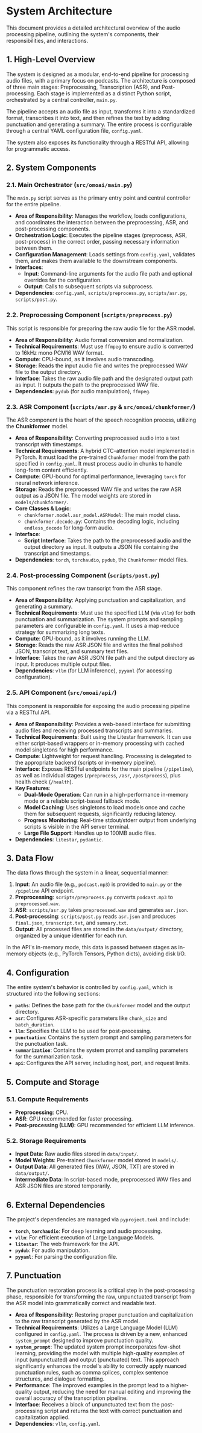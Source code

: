 # System Architecture

This document provides a detailed architectural overview of the audio processing pipeline, outlining the system's components, their responsibilities, and interactions.

## 1. High-Level Overview

The system is designed as a modular, end-to-end pipeline for processing audio files, with a primary focus on podcasts. The architecture is composed of three main stages: Preprocessing, Transcription (ASR), and Post-processing. Each stage is implemented as a distinct Python script, orchestrated by a central controller, `main.py`.

The pipeline accepts an audio file as input, transforms it into a standardized format, transcribes it into text, and then refines the text by adding punctuation and generating a summary. The entire process is configurable through a central YAML configuration file, `config.yaml`.

The system also exposes its functionality through a RESTful API, allowing for programmatic access.

## 2. System Components

### 2.1. Main Orchestrator (`src/omoai/main.py`)

The `main.py` script serves as the primary entry point and central controller for the entire pipeline.

- **Area of Responsibility**: Manages the workflow, loads configurations, and coordinates the interaction between the preprocessing, ASR, and post-processing components.
- **Orchestration Logic**: Executes the pipeline stages (preprocess, ASR, post-process) in the correct order, passing necessary information between them.
- **Configuration Management**: Loads settings from `config.yaml`, validates them, and makes them available to the downstream components.
- **Interfaces**:
  - **Input**: Command-line arguments for the audio file path and optional overrides for the configuration.
  - **Output**: Calls to subsequent scripts via subprocess.
- **Dependencies**: `config.yaml`, `scripts/preprocess.py`, `scripts/asr.py`, `scripts/post.py`.

### 2.2. Preprocessing Component (`scripts/preprocess.py`)

This script is responsible for preparing the raw audio file for the ASR model.

- **Area of Responsibility**: Audio format conversion and normalization.
- **Technical Requirements**: Must use `ffmpeg` to ensure audio is converted to 16kHz mono PCM16 WAV format.
- **Compute**: CPU-bound, as it involves audio transcoding.
- **Storage**: Reads the input audio file and writes the preprocessed WAV file to the output directory.
- **Interface**: Takes the raw audio file path and the designated output path as input. It outputs the path to the preprocessed WAV file.
- **Dependencies**: `pydub` (for audio manipulation), `ffmpeg`.

### 2.3. ASR Component (`scripts/asr.py` & `src/omoai/chunkformer/`)

The ASR component is the heart of the speech recognition process, utilizing the **Chunkformer** model.

- **Area of Responsibility**: Converting preprocessed audio into a text transcript with timestamps.
- **Technical Requirements**: A hybrid CTC-attention model implemented in PyTorch. It must load the pre-trained `Chunkformer` model from the path specified in `config.yaml`. It must process audio in chunks to handle long-form content efficiently.
- **Compute**: GPU-bound for optimal performance, leveraging `torch` for neural network inference.
- **Storage**: Reads the preprocessed WAV file and writes the raw ASR output as a JSON file. The model weights are stored in `models/chunkformer/`.
- **Core Classes & Logic**:
  - `chunkformer.model.asr_model.ASRModel`: The main model class.
  - `chunkformer.decode.py`: Contains the decoding logic, including `endless_decode` for long-form audio.
- **Interface**:
  - **Script Interface**: Takes the path to the preprocessed audio and the output directory as input. It outputs a JSON file containing the transcript and timestamps.
- **Dependencies**: `torch`, `torchaudio`, `pydub`, the `Chunkformer` model files.

### 2.4. Post-processing Component (`scripts/post.py`)

This component refines the raw transcript from the ASR stage.

- **Area of Responsibility**: Applying punctuation and capitalization, and generating a summary.
- **Technical Requirements**: Must use the specified LLM (via `vllm`) for both punctuation and summarization. The system prompts and sampling parameters are configurable in `config.yaml`. It uses a map-reduce strategy for summarizing long texts.
- **Compute**: GPU-bound, as it involves running the LLM.
- **Storage**: Reads the raw ASR JSON file and writes the final polished JSON, transcript text, and summary text files.
- **Interface**: Takes the raw ASR JSON file path and the output directory as input. It produces multiple output files.
- **Dependencies**: `vllm` (for LLM inference), `pyyaml` (for accessing configuration).

### 2.5. API Component (`src/omoai/api/`)

This component is responsible for exposing the audio processing pipeline via a RESTful API.

- **Area of Responsibility**: Provides a web-based interface for submitting audio files and receiving processed transcripts and summaries.
- **Technical Requirements**: Built using the Litestar framework. It can use either script-based wrappers or in-memory processing with cached model singletons for high performance.
- **Compute**: Lightweight for request handling. Processing is delegated to the appropriate backend (scripts or in-memory pipeline).
- **Interface**: Exposes RESTful endpoints for the main pipeline (`/pipeline`), as well as individual stages (`/preprocess`, `/asr`, `/postprocess`), plus health check (`/health`).
- **Key Features**:
  - **Dual-Mode Operation**: Can run in a high-performance in-memory mode or a reliable script-based fallback mode.
  - **Model Caching**: Uses singletons to load models once and cache them for subsequent requests, significantly reducing latency.
  - **Progress Monitoring**: Real-time stdout/stderr output from underlying scripts is visible in the API server terminal.
  - **Large File Support**: Handles up to 100MB audio files.
- **Dependencies**: `litestar`, `pydantic`.

## 3. Data Flow

The data flows through the system in a linear, sequential manner:

1.  **Input**: An audio file (e.g., `podcast.mp3`) is provided to `main.py` or the `/pipeline` API endpoint.
2.  **Preprocessing**: `scripts/preprocess.py` converts `podcast.mp3` to `preprocessed.wav`.
3.  **ASR**: `scripts/asr.py` takes `preprocessed.wav` and generates `asr.json`.
4.  **Post-processing**: `scripts/post.py` reads `asr.json` and produces `final.json`, `transcript.txt`, and `summary.txt`.
5.  **Output**: All processed files are stored in the `data/output/` directory, organized by a unique identifier for each run.

In the API's in-memory mode, this data is passed between stages as in-memory objects (e.g., PyTorch Tensors, Python dicts), avoiding disk I/O.

## 4. Configuration

The entire system's behavior is controlled by `config.yaml`, which is structured into the following sections:

- **`paths`**: Defines the base path for the `Chunkformer` model and the output directory.
- **`asr`**: Configures ASR-specific parameters like `chunk_size` and `batch_duration`.
- **`llm`**: Specifies the LLM to be used for post-processing.
- **`punctuation`**: Contains the system prompt and sampling parameters for the punctuation task.
- **`summarization`**: Contains the system prompt and sampling parameters for the summarization task.
- **`api`**: Configures the API server, including host, port, and request limits.

## 5. Compute and Storage

### 5.1. Compute Requirements

- **Preprocessing**: CPU.
- **ASR**: GPU recommended for faster processing.
- **Post-processing (LLM)**: GPU recommended for efficient LLM inference.

### 5.2. Storage Requirements

- **Input Data**: Raw audio files stored in `data/input/`.
- **Model Weights**: Pre-trained `Chunkformer` model stored in `models/`.
- **Output Data**: All generated files (WAV, JSON, TXT) are stored in `data/output/`.
- **Intermediate Data**: In script-based mode, preprocessed WAV files and ASR JSON files are stored temporarily.

## 6. External Dependencies

The project's dependencies are managed via `pyproject.toml` and include:

- **`torch`, `torchaudio`**: For deep learning and audio processing.
- **`vllm`**: For efficient execution of Large Language Models.
- **`litestar`**: The web framework for the API.
- **`pydub`**: For audio manipulation.
- **`pyyaml`**: For parsing the configuration file.

## 7. Punctuation

The punctuation restoration process is a critical step in the post-processing phase, responsible for transforming the raw, unpunctuated transcript from the ASR model into grammatically correct and readable text.

- **Area of Responsibility**: Restoring proper punctuation and capitalization to the raw transcript generated by the ASR model.
- **Technical Requirements**: Utilizes a Large Language Model (LLM) configured in `config.yaml`. The process is driven by a new, enhanced `system_prompt` designed to improve punctuation quality.
- **`system_prompt`**: The updated system prompt incorporates few-shot learning, providing the model with multiple high-quality examples of input (unpunctuated) and output (punctuated) text. This approach significantly enhances the model's ability to correctly apply nuanced punctuation rules, such as comma splices, complex sentence structures, and dialogue formatting.
- **Performance**: The improved examples in the prompt lead to a higher-quality output, reducing the need for manual editing and improving the overall accuracy of the transcription pipeline.
- **Interface**: Receives a block of unpunctuated text from the post-processing script and returns the text with correct punctuation and capitalization applied.
- **Dependencies**: `vllm`, `config.yaml`.
